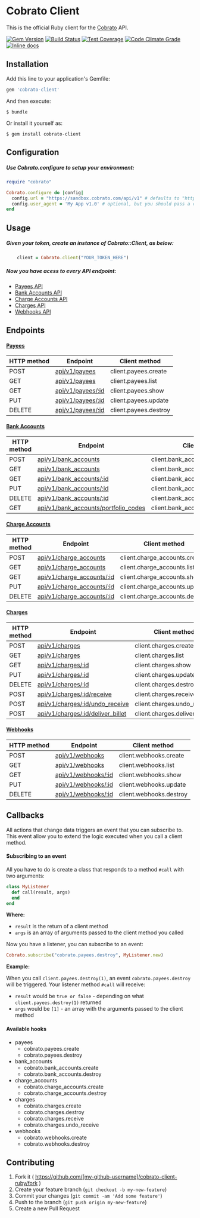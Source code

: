 # Cobrato Client

This is the official Ruby client for the [Cobrato](https://app.cobrato.com) API.

[![Gem Version](https://badge.fury.io/rb/cobrato-client.png)](https://rubygems.org/gems/cobrato-client)
[![Build Status](https://api.travis-ci.org/myfreecomm/cobrato-client-ruby.svg?branch=master)](https://travis-ci.org/myfreecomm/cobrato-client-ruby)
[![Test Coverage](https://codeclimate.com/github/myfreecomm/cobrato-client-ruby/badges/coverage.svg)](https://codeclimate.com/github/myfreecomm/cobrato-client-ruby/coverage)
[![Code Climate Grade](https://codeclimate.com/github/myfreecomm/cobrato-client-ruby/badges/gpa.svg)](https://codeclimate.com/github/myfreecomm/cobrato-client-ruby)
[![Inline docs](http://inch-ci.org/github/myfreecomm/cobrato-client-ruby.svg?branch=master)](http://inch-ci.org/github/myfreecomm/cobrato-client-ruby)

## Installation

Add this line to your application's Gemfile:

```ruby
gem 'cobrato-client'
```

And then execute:

    $ bundle

Or install it yourself as:

    $ gem install cobrato-client

## Configuration

##### Use Cobrato.configure to setup your environment:

```ruby
require "cobrato"

Cobrato.configure do |config|
  config.url = "https://sandbox.cobrato.com/api/v1" # defaults to "https://app.cobrato.com.br/api/v1"
  config.user_agent = 'My App v1.0' # optional, but you should pass a custom user-agent identifying your app
end
```

## Usage

##### Given your token, create an instance of Cobrato::Client, as below:

```ruby
    client = Cobrato.client("YOUR_TOKEN_HERE")
```

##### Now you have acess to every API endpoint:

* [Payees API](http://myfreecomm.github.io/cobrato/api/v1/payees/index.html#index)
* [Bank Accounts API](http://myfreecomm.github.io/cobrato/api/v1/bank_accounts/index.html#index)
* [Charge Accounts API](http://myfreecomm.github.io/cobrato/api/v1/charge_accounts/index.html#index)
* [Charges API](http://myfreecomm.github.io/cobrato/api/v1/charges/index.html#index)
* [Webhooks API](http://myfreecomm.github.io/cobrato/api/v1/webhooks/index.html#index)

## Endpoints

#### [Payees](http://myfreecomm.github.io/cobrato/api/v1/payees/index.html#index)

| HTTP method | Endpoint                                                                                 | Client method         |
| ----------- | ---------------------------------------------------------------------------------------- | --------------------- |
| POST        | [api/v1/payees](http://myfreecomm.github.io/cobrato/api/v1/payees/index.html#create)     | client.payees.create  |
| GET         | [api/v1/payees](http://myfreecomm.github.io/cobrato/api/v1/payees/index.html#list)       | client.payees.list    |
| GET         | [api/v1/payees/:id](http://myfreecomm.github.io/cobrato/api/v1/payees/index.html#show)   | client.payees.show    |
| PUT         | [api/v1/payees/:id](http://myfreecomm.github.io/cobrato/api/v1/payees/index.html#update) | client.payees.update  |
| DELETE      | [api/v1/payees/:id](http://myfreecomm.github.io/cobrato/api/v1/payees/index.html#delete) | client.payees.destroy |

#### [Bank Accounts](http://myfreecomm.github.io/cobrato/api/v1/bank_accounts/index.html#index)

| HTTP method | Endpoint                                                                                                                    | Client method                       |
| ----------- | --------------------------------------------------------------------------------------------------------------------------- | ----------------------------------- |
| POST        | [api/v1/bank_accounts](http://myfreecomm.github.io/cobrato/api/v1/bank_accounts/index.html#create)                          | client.bank_accounts.create         |
| GET         | [api/v1/bank_accounts](http://myfreecomm.github.io/cobrato/api/v1/bank_accounts/index.html#list)                            | client.bank_accounts.list           |
| GET         | [api/v1/bank_accounts/:id](http://myfreecomm.github.io/cobrato/api/v1/bank_accounts/index.html#show)                        | client.bank_accounts.show           |
| PUT         | [api/v1/bank_accounts/:id](http://myfreecomm.github.io/cobrato/api/v1/bank_accounts/index.html#update)                      | client.bank_accounts.update         |
| DELETE      | [api/v1/bank_accounts/:id](http://myfreecomm.github.io/cobrato/api/v1/bank_accounts/index.html#delete)                      | client.bank_accounts.destroy        |
| GET         | [api/v1/bank_accounts/portfolio_codes](http://myfreecomm.github.io/cobrato/api/v1/bank_accounts/index.html#portfolio_codes) | client.bank_accounts.portfolio_codes |

#### [Charge Accounts](http://myfreecomm.github.io/cobrato/api/v1/charge_accounts/index.html#index)

| HTTP method | Endpoint                                                                                                   | Client method                  |
| ----------- | ---------------------------------------------------------------------------------------------------------- | ------------------------------ |
| POST        | [api/v1/charge_accounts](http://myfreecomm.github.io/cobrato/api/v1/charge_accounts/index.html#create)     | client.charge_accounts.create  |
| GET         | [api/v1/charge_accounts](http://myfreecomm.github.io/cobrato/api/v1/charge_accounts/index.html#list)       | client.charge_accounts.list    |
| GET         | [api/v1/charge_accounts/:id](http://myfreecomm.github.io/cobrato/api/v1/charge_accounts/index.html#show)   | client.charge_accounts.show    |
| PUT         | [api/v1/charge_accounts/:id](http://myfreecomm.github.io/cobrato/api/v1/charge_accounts/index.html#update) | client.charge_accounts.update  |
| DELETE      | [api/v1/charge_accounts/:id](http://myfreecomm.github.io/cobrato/api/v1/charge_accounts/index.html#delete) | client.charge_accounts.destroy |

#### [Charges](http://myfreecomm.github.io/cobrato/api/v1/charges/index.html#index)

| HTTP method | Endpoint                                                                                                          | Client method                 |
| ----------- | ----------------------------------------------------------------------------------------------------------------- | ----------------------------- |
| POST        | [api/v1/charges](http://myfreecomm.github.io/cobrato/api/v1/charges/index.html#create)                            | client.charges.create         |
| GET         | [api/v1/charges](http://myfreecomm.github.io/cobrato/api/v1/charges/index.html#list)                              | client.charges.list           |
| GET         | [api/v1/charges/:id](http://myfreecomm.github.io/cobrato/api/v1/charges/index.html#show)                          | client.charges.show           |
| PUT         | [api/v1/charges/:id](http://myfreecomm.github.io/cobrato/api/v1/charges/index.html#update)                        | client.charges.update         |
| DELETE      | [api/v1/charges/:id](http://myfreecomm.github.io/cobrato/api/v1/charges/index.html#delete)                        | client.charges.destroy        |
| POST        | [api/v1/charges/:id/receive](http://myfreecomm.github.io/cobrato/api/v1/charges/index.html#receive)               | client.charges.receive        |
| POST        | [api/v1/charges/:id/undo_receive](http://myfreecomm.github.io/cobrato/api/v1/charges/index.html#undo_receive)     | client.charges.undo_receive   |
| POST        | [api/v1/charges/:id/deliver_billet](http://myfreecomm.github.io/cobrato/api/v1/charges/index.html#deliver_billet) | client.charges.deliver_billet |

#### [Webhooks](http://myfreecomm.github.io/cobrato/api/v1/webhooks/index.html#index)

| HTTP method | Endpoint                                                                                      | Client method           |
| ----------- | --------------------------------------------------------------------------------------------- | ----------------------- |
| POST        | [api/v1/webhooks](http://myfreecomm.github.io/cobrato//api/v1/webhooks/index.html#create)     | client.webhooks.create  |
| GET         | [api/v1/webhooks](http://myfreecomm.github.io/cobrato//api/v1/webhooks/index.html#list)       | client.webhooks.list    |
| GET         | [api/v1/webhooks/:id](http://myfreecomm.github.io/cobrato//api/v1/webhooks/index.html#show)   | client.webhooks.show    |
| PUT         | [api/v1/webhooks/:id](http://myfreecomm.github.io/cobrato//api/v1/webhooks/index.html#update) | client.webhooks.update  |
| DELETE      | [api/v1/webhooks/:id](http://myfreecomm.github.io/cobrato//api/v1/webhooks/index.html#delete) | client.webhooks.destroy |

## Callbacks

All actions that change data triggers an event that you can subscribe to. This event allow you to extend the logic executed when you call a client method.

#### Subscribing to an event

All you have to do is create a class that responds to a method `#call` with two arguments:

```ruby
class MyListener
  def call(result, args)
  end
end
```

**Where:**

* `result` is the return of a client method
* `args` is an array of arguments passed to the client method you called

Now you have a listener, you can subscribe to an event:

```ruby
Cobrato.subscribe("cobrato.payees.destroy", MyListener.new)
```

**Example:**

When you call `client.payees.destroy(1)`, an event `cobrato.payees.destroy` will be triggered. Your listener method `#call` will receive:

* `result` would be `true or false` - depending on what `client.payees.destroy(1)` returned
* `args` would be `[1]` - an array with the arguments passed to the client method

#### Available hooks

* payees
    - cobrato.payees.create
    - cobrato.payees.destroy
* bank_accounts
    - cobrato.bank_accounts.create
    - cobrato.bank_accounts.destroy
* charge_accounts
    - cobrato.charge_accounts.create
    - cobrato.charge_accounts.destroy
* charges
    - cobrato.charges.create
    - cobrato.charges.destroy
    - cobrato.charges.receive
    - cobrato.charges.undo_receive
* webhooks
    - cobrato.webhooks.create
    - cobrato.webhooks.destroy

## Contributing

1. Fork it ( https://github.com/[my-github-username]/cobrato-client-ruby/fork )
2. Create your feature branch (`git checkout -b my-new-feature`)
3. Commit your changes (`git commit -am 'Add some feature'`)
4. Push to the branch (`git push origin my-new-feature`)
5. Create a new Pull Request
